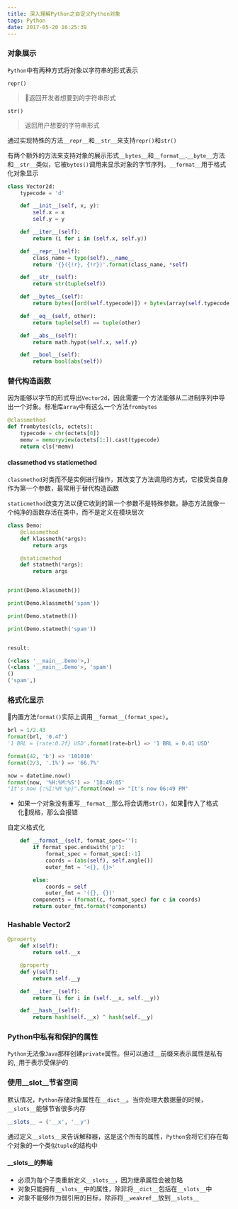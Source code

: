 ```yaml
---
title: 深入理解Python之自定义Python对象
tags: Python
date: 2017-05-20 16:25:39
---
```



### 对象展示

`Python`中有两种方式将对象以字符串的形式表示

`repr()`
> 返回开发者想要到的字符串形式

`str()`
> 返回用户想要的字符串形式

通过实现特殊的方法`__repr__`和`__str__`来支持`repr()`和`str()`

有两个额外的方法来支持对象的展示形式`__bytes__`和`__format__`.`__byte__`方法和`__str__`类似，它被`bytes()`调用来显示对象的字节序列。`__format__`用于格式化对象显示

```python
class Vector2d:
    typecode = 'd'

    def __init__(self, x, y):
        self.x = x
        self.y = y

    def __iter__(self):
        return (i for i in (self.x, self.y))

    def __repr__(self):
        class_name = type(self).__name__
        return '{}({!r}, {!r})'.format(class_name, *self)

    def __str__(self):
        return str(tuple(self))

    def __bytes__(self):
        return bytes([ord(self.typecode)]) + bytes(array(self.typecode, self))

    def __eq__(self, other):
        return tuple(self) == tuple(other)

    def __abs__(self):
        return math.hypot(self.x, self.y)

    def __bool__(self):
        return bool(abs(self))

```

### 替代构造函数

因为能够以字节的形式导出`Vector2d`，因此需要一个方法能够从二进制序列中导出一个对象。标准库`array`中有这么一个方法`frombytes`

```python
@classmethod
def frombytes(cls, octets):
    typecode = chr(octets[0])
    memv = memoryview(octets[1:]).cast(typecode)
    return cls(*memv)
```

#### classmethod vs staticmethod

`classmethod`对类而不是实例进行操作，其改变了方法调用的方式，它接受类自身作为第一个参数，最常用于替代构造函数

   
`staticmethod`改变方法以便它收到的第一个参数不是特殊参数。静态方法就像一个纯净的函数存活在类中，而不是定义在模块层次

```python
class Demo:
    @classmethod
    def klassmeth(*args):
        return args

    @staticmethod
    def statmeth(*args):
        return args


print(Demo.klassmeth())

print(Demo.klassmeth('spam'))

print(Demo.statmeth())

print(Demo.statmeth('spam'))


result:

(<class '__main__.Demo'>,)
(<class '__main__.Demo'>, 'spam')
()
('spam',)
```

### 格式化显示

内置方法`format()`实际上调用`__format__(format_spec)`。

```python
brl = 1/2.43
format(brl, '0.4f')
'1 BRL = {rate:0.2f} USD'.format(rate=brl) => '1 BRL = 0.41 USD'

format(42, 'b') => '101010'
format(2/3, '.1%') => '66.7%'

now = datetime.now()
format(now, '%H:%M:%S') => '18:49:05'
"It's now {:%I:%M %p}".format(now) => "It's now 06:49 PM"
```

* 如果一个对象没有重写`__format__`那么将会调用`str()`，如果传入了格式化规格，那么会报错

自定义格式化

```python
    def __format__(self, format_spec=''):
        if format_spec.endswith('p'):
            format_spec = format_spec[:-1]
            coords = (abs(self), self.angle())
            outer_fmt = '<{}, {}>'

        else:
            coords = self
            outer_fmt = '({}, {})'
        components = (format(c, format_spec) for c in coords)
        return outer_fmt.format(*components)
```

### Hashable Vector2

```python
@property
    def x(self):
        return self.__x

    @property
    def y(self):
        return self.__y

    def __iter__(self):
        return (i for i in (self.__x, self.__y))

    def __hash__(self):
        return hash(self.__x) ^ hash(self.__y)

```

### Python中私有和保护的属性

`Python`无法像`Java`那样创建`private`属性。但可以通过`__`前缀来表示属性是私有的,`_`用于表示受保护的

### 使用__slot__节省空间

默认情况，`Python`存储对象属性在`__dict__`。当你处理大数据量的时候，`__slots__`能够节省很多内存

```python
__slots__ = ('__x', '__y')
```

通过定义`__slots__`来告诉解释器，这是这个所有的属性，`Python`会将它们存在每个对象的一个类似`tuple`的结构中

#### __slots__的弊端

* 必须为每个子类重新定义`__slots__`，因为继承属性会被忽略
* 对象只能拥有`__slots__`中的属性，除非将`__dict__`包括在`__slots__`中
* 对象不能够作为弱引用的目标，除非将`__weakref__`放到`__slots__`

